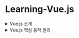 # Learning-Vue.js

<details>
  <summary>Vue.js 소개</summary>

# Vue.js란?

- 간단한 화면 UI 개발부터 라우팅, SSR 등의 애플리케이션 레벨의 개발을 지원하는 프레임워크
- 리액트와 더불어 실무에서 가장 많이 사용되고 있는 프론트엔드 개발 라이브러리
- 리액트에 비해 진입 장벽이 낮고 쉽게 배울 수 있다.
- 개발 생산성이 높고 자바스크립트 지식이 크게 요구되지 않는다.
- 프론트엔드, 백엔드 등 점차 직무적으로 전문화되고 있는 상황에서 처음 개발을 시작하는 프론트엔드 개발자 또는 백엔드 개발자에게 선호되는 경향

# Vue 2와 Vue 3의 차이점

- 라이브러리 내부 로직 재작성
- 주요 개발 도구들 변경
  - 예) 뷰 개발자 도구, VSCode 플러그인, Vite 기반 프로젝트 생성 등
- 컴포지션 API, Teleport 등 새로운 문법 지원
- 리액티비티 시스템 기반 API 변경
- 공식 문서 변경

# Vue 3의 코드 작성 방식

## 옵션 API

```jsx
<div id="app">{{message}}</div>
<script>
	Vue.createApp({
		data(){
			return {
				message: 'hi',
				};
			},
		}).mount('#app');
</script>
```

## 컴포지션 API

```jsx
<div id="app">{{message}}</div>
<script>
	Vue.createApp({
		setup(){
			const message=ref('hi');
			return {
				message
				}
			},
		}).mount('#app');
</script>
```

- Vue 3에서는 옵션 API 와 컴포지션 API 모두 작성할 수 있습니다.
- 초급자들은 옵션 API
- 고급자들은 컴포지션 API

# Hello World (Vue.js 인스턴스)

```jsx
<script src="https://unpkg.com/vue@3/dist/vue.global.js"></script>
<!-- vue관련 라이브러리를 파일 안에서 사용할 수 있도록 라이브러리 CDN링크를 갖고오겠음 -->
<!-- CDN(Content Delivery Network)는 vue.js파일을 어딘가에 배포를 해놓고 빠르게 접근할 수 있게 링크 제공하는 것 -->

<div id="app">{{message}}</div>
<!-- message라는 것은 Vue안에 있는 데이터를 연결하여 화면에 표기하겠다는 의미함 -->

<script>
  Vue.createApp({
    data() {
      return {
        message: 'Hello Vue 3!'
      }
    }
  }).mount('#app')
	//vue를 사용할 인스턴스를 만들고, 인스턴스를 화면에 붙임
  //mount는 인스턴스를 화면에 붙이는 역할을 함
  //mount안에 있는 #app은 id가 app인 태그를 의미하며 div태그를 의미함
</script>
```

- 첫 시작은 `<div id="app"></div>` 를 작성하며 시작
- `<script src="https://unpkg.com/vue@3/dist/vue.global.js"></script>` : vue관련 라이브러리를 파일 안에서 사용할 수 있도록 라이브러리 CDN링크를 갖고오겠다는 의미입니다.
  - 이는 CDN으로써 `CDN`(Content Delivery Network)는 vue.js파일을 어딘가에 배포를 해놓고 빠르게 접근할 수 있게 링크 제공하는 것입니다.
- 그리고 본문인 `script 태그`를 보면 vue를 사용할 인스턴스를 만들고, 인스턴스를 화면에 붙입니다. `mount`는 인스턴스를 화면에 붙이는 역할을 하며 mount안에 있는 `#app`은 `id`가 `app`인 태그를 의미하며 `div태그`를 의미합니다.
- `div태그` 안에 `message`를 넣으며 화면에 표기합니다.

![Untitled](Vue%20js%20592c21c9ddc04157bf5095a04490ac0c/Untitled.png)

- 위 사진에서 message의 값을 바꿀 수 있는데, 이는 데이터의 변화에 따라 화면의 UI 값이 바뀌는 것이 `vue`에서 추구하는 `리액티비티`입니다.
</details>

<details>
<summary>Vue.js 핵심 동작 원리</summary>

리액티비티의 예를 소개한 위의 내용과 같이 데이터를 변경하면 화면이 변경되고 있었습니다. 이러한 동작은 내부 구현이 어떻게 되었는지 이해하면 도움이 되기에 간단히 구현해보겠습니다.

vue 3폴더를 만든 후, reactivity.html파일을 만들었습니다.

```jsx
<div id="app"></div>

<script>
  const data = {
    a: 10
  }
  const app = new Proxy(data, {
    get() {
      console.log('hi')
    }
  })
</script>
```

![Untitled 1](https://github.com/DUChae/LearningVue/assets/97602018/a6087d2b-1618-43f9-b1d4-6611bae9b88b)

- data 객체 생성
- proxy constructor 생성, 첫번째 인자로 data를 전달하며 data를 감시하고 있다가 변화가 있으면 알려줌
- 두번째 인자로 data를 정의하는 객체를 전달
- Data라는 동작을 모방하는 무언가를 만들겠다는 것
- data와 app은 동일한 객체를 가리키고 있으며 같은 결과를 보여줌, get의 내용이 바뀌면 Data의 내용도 바뀜
- new Proxy라는 것이 data라는 객체를 모방한 다음 동작을 추가했다고 보면되는데 get은 data라는 객체의 속성을 접근할 때마다 출력할 내용이라고 보면 됨
- data의 객체의 속성을 설정한다면 어떤 동작을 지정해볼 수 있을 것같은데 set으로 지정해보겠음

```jsx
<div id="app"></div>

<script>
  const data = {
    a: 10
  }

  const app = new Proxy(data, {
    get() {
      console.log('값 접근')
    },

    set() {
      console.log('값 갱신')
    }
  })
</script>
```

![Untitled 2](https://github.com/DUChae/LearningVue/assets/97602018/bb66b3af-ddf0-4bfd-9755-3b1523577c25)

- proxy를 통해 data의 속성을 접근하면 get의 내용이 출력되고, data의 속성을 갱신하면 set의 내용이 출력됨
- 객체의 동작을 정의할 수 있고 추가적으로 지정할 수 있음

# 동작 원리 구현

위에서 proxy에 대해 get , set을 정의했었기 때문에 set하는 동작을 가지고 data의 a의 값이 변경되었을 때 그 값을 이용하여 화면에 출력하는 것을 해보겠습니다.

```jsx
<div id="app">
  <!-- 여기에 뭔가 렌더링 된다.
    렌더링 : 화면에 무언가를 표시하는 행위
    -->
</div>

<script>
  const data = {
    message: 10
  }
  function render(sth) {
    const div = document.querySelector('#app')
    div.innerHTML = sth
  }
  const app = new Proxy(data, {
    get() {
      console.log('값 접근')
    },

    set(target, prop, newValue) {
      target[prop] = newValue
      render(newValue)
      console.log('값 갱신')
    }
  })
</script>
<!-- 데이터가 변하는 것에 따라 객체의 내용이 변함에 따라 자연스럽게 화면의 내용도 일치해서 바뀌는 시스템이
바로 리액티비티 시스템임

-->
```

- data라는 객체를 만들고 key값은 message에 value값은 10을 설정합니다.
- `render ()`
  - 메세지의 값이 변했을 때 이 콘솔로그만 출력하는 것이 아니라 화면에 출력해보기 위해 위쪽 div 태그에 값이 출력되도록 간단하게 함수를 만들어보겠습니다.
  - `document.querySelector('#app')` 이 코드를 통해 자연스럽게 div 태그로 접근할 수 있는 다큐멘트 쿼리 셀렉터라고 하는 DOM API 입니다.
  - `DOM API` : HTML 태그 정보에 접근할 수 있는 기능입니다.
  - 이렇게 만든 render 함수를 app 객체에 Proxy를 적용할 때 함께 넘겨줍니다.
  - 쿼리 셀렉터의 결과는 div라고 하겠습니다.
  - render()에 값을 넣게 되면 div태그 안쪽에 결과값이 출력됩니다.
- `set()`
  - set에 처음으로 들어오는 값은 target, prop, value 이며 API스펙에 정의되어 있습니다.
  - 객체의 속성 값에다가 새로운 값 value를 넣어줍니다.
  - 단순히 세팅하는 것 뿐만 아니라 render()에 새로운 값을 넣어주면 새롭게 세팅된 값을 속성에 집어넣습니다.
  - 그 다음에 렌더라는 함수를 이용하여 화면에 div 태그에다가 집어넣겠다고 보면 됩니다.

⇒ 데이터가 변하는 것에 따라 객체의 내용이 변함에 따라 자연스럽게 화면의 내용도 일치해서 바뀌는 시스템이 바로 `리액티비티 시스템`입니다.

</details>
